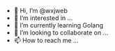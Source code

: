 - 👋 Hi, I’m @wxjweb
- 👀 I’m interested in ...
- 🌱 I’m currently learning Golang
- 💞️ I’m looking to collaborate on ...
- 📫 How to reach me ...

<!---
wxjweb/wxjweb is a ✨ special ✨ repository because its `README.md` (this file) appears on your GitHub profile.
You can click the Preview link to take a look at your changes.
--->
